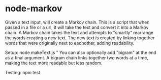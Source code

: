 # node-markov
Given a text input, will create a Markov chain.
This is a script that when passed in a file or a url, it will take the text and convert it into a Markov chain.
A Markov chain takes the text and attempts to "smartly" rearrange the words creating a new text.
The new text is created by linking together words that were originally next to eachother, adding readability.


Setup:
node makeText.js <file or url> <file path or url>"
You can also optionally add "bigram" at the end as a final argument. A bigram chain links together two words at a time,
making the text more readable but less random. 

Testing:
npm test

